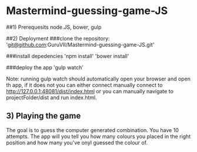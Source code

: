 # Mastermind-guessing-game-JS

##1) Prerequesits
node.JS, bower, gulp

##2) Deployment
###clone the repository:
'git@github.com:GuruVII/Mastermind-guessing-game-JS.git'


###install depedencies 
'npm install'
'bower install'


###deploy the app
'gulp watch'

Note: running gulp watch should automatically open your browser and open th app, if it does not you can either connect manually connect to http://127.0.0.1:48081/dist/index.html or you can manually navigate to projectFolder/dist and run index.html.  

## 3) Playing the game
The goal is to guess the computer generated combination. You have 10 attempts.
The app will you tell you how many colours you placed in the right position and how many you've onyl guessed the colour of.
